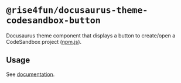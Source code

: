 # `@rise4fun/docusaurus-theme-codesandbox-button`

Docusaurus theme component that displays a button to create/open a CodeSandbox project ([npm.js](https://www.npmjs.com/package/@rise4fun/docusaurus-theme-codesandbox-button)).

## Usage

See [documentation](https://microsoft.github.io/docusaurus-plugins-rise4fun/docs/plugins/docusaurus-theme-codesandbox-button).
